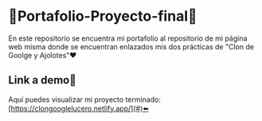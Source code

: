 # 🎊Portafolio-Proyecto-final🌸
En este repositorio se encuentra mi portafolio al repositorio de mi página web misma donde se encuentran enlazados mis dos prácticas de "Clon de Goolge y Ajolotes"❤️
## Link a demo🌝
Aquí puedes visualizar mi proyecto terminado:  [https://clongooglelucero.netlify.app/](#)⬅️
